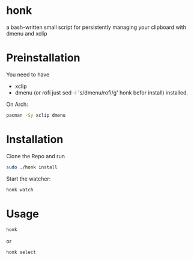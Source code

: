 # honk
a bash-written small script for persistently managing your clipboard with dmenu and xclip
# Preinstallation
You need to have
* xclip
* dmenu (or rofi just sed -i 's/dmenu/rofi/g' honk befor install)
installed.

On Arch:
```bash
pacman -Sy xclip dmenu
```
# Installation
Clone the Repo and run
```bash
sudo ./honk install
```
Start the watcher:
```bash
honk watch
```
# Usage
```bash
honk
```
or
```bash
honk select
```
